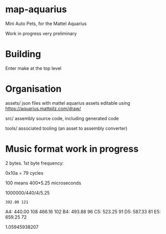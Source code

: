 # map-aquarius
Mini Auto Pets, for the Mattel Aquarius

Work in progress very preliminary

# Building

Enter make at the top level

# Organisation

assets/
    json files with mattel aquarius assets
    editable using https://aquarius.mattpilz.com/draw/

src/
    assembly source code, including generated code

tools/
    associated tooling (an asset to assembly converter)



# Music format work in progress

2 bytes. 1st byte frequency:

0x10a = 79 cycles

100 means 400*5.25 microseconds

1000000/440/4/5.25

    392.00 121
A4: 440.00 108
    466.16 102
B4: 493.88 96
C5: 523.25 91
D5: 587.33 81
E5: 659.25 72

1.05945938207


